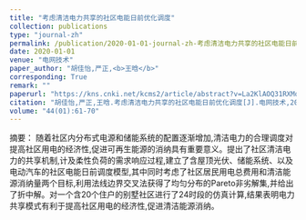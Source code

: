 ```yaml
---
title: "考虑清洁电力共享的社区电能日前优化调度"
collection: publications
type: "journal-zh"
permalink: /publication/2020-01-01-journal-zh-考虑清洁电力共享的社区电能日前优化调度
date: 2020-01-01
venue: "电网技术"
paper_author: "胡佳怡,严正,<b>王晗</b>"
corresponding: True
remark: ""
paperurl: "https://kns.cnki.net/kcms2/article/abstract?v=La2KlAOQ31RXMqIgKXcQiF9xW0RX5ShJ-RrmQC_gBJ-ZNz9Jl8jaMu3x2gaqP6KBppJUGsMC2KjXh4HbLCxlTPkFKqCVhdcZbkDg14UCB8dZfkTBeY-rqiz4cWVHOIgJYB8xFCyytd7hBkghTPwAxA==&uniplatform=NZKPT&language=CHS"
citation: "胡佳怡,严正,王晗.考虑清洁电力共享的社区电能日前优化调度[J].电网技术,2020,44(01):61-70."
volume: "44(01):61-70"
---
```


摘要：
随着社区内分布式电源和储能系统的配置逐渐增加,清洁电力的合理调度对提高社区用电的经济性,促进可再生能源的消纳具有重要意义。提出了社区清洁电力的共享机制,计及柔性负荷的需求响应过程,建立了含屋顶光伏、储能系统、以及电动汽车的社区电能日前调度模型,其中同时考虑了社区居民用电总费用和清洁能源消纳量两个目标,利用法线边界交叉法获得了均匀分布的Pareto非劣解集,并给出了折中解。对一个含20个住户的别墅社区进行了24时段的仿真计算,结果表明电力共享模式有利于提高社区用电的经济性,促进清洁能源消纳。
